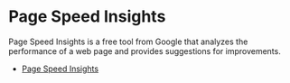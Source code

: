 # Page Speed Insights

Page Speed Insights is a free tool from Google that analyzes the performance of a web page and provides suggestions for improvements.

- [Page Speed Insights](https://pagespeed.web.dev/)
